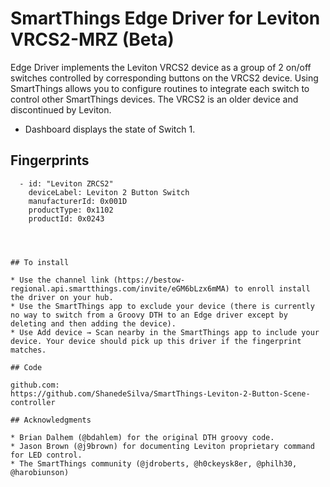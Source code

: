 # SmartThings Edge Driver for Leviton VRCS2-MRZ (Beta)

Edge Driver implements the Leviton VRCS2 device as a group of 2 on/off switches controlled by corresponding buttons on the VRCS2 device. Using SmartThings allows you to configure routines to integrate each switch to control other SmartThings devices.
The VRCS2 is an older device and discontinued by Leviton. 
* Dashboard displays the state of Switch 1.

## Fingerprints

```
  - id: "Leviton ZRCS2"
    deviceLabel: Leviton 2 Button Switch
    manufacturerId: 0x001D
    productType: 0x1102
    productId: 0x0243




## To install

* Use the channel link (https://bestow-regional.api.smartthings.com/invite/eGM6bLzx6mMA) to enroll install the driver on your hub.
* Use the SmartThings app to exclude your device (there is currently no way to switch from a Groovy DTH to an Edge driver except by deleting and then adding the device).
* Use Add device → Scan nearby in the SmartThings app to include your device. Your device should pick up this driver if the fingerprint matches.

## Code

github.com: 
https://github.com/ShanedeSilva/SmartThings-Leviton-2-Button-Scene-controller

## Acknowledgments

* Brian Dalhem (@bdahlem) for the original DTH groovy code.
* Jason Brown (@j9brown) for documenting Leviton proprietary command for LED control.
* The SmartThings community (@jdroberts, @h0ckeysk8er, @philh30, @harobiunson) 

